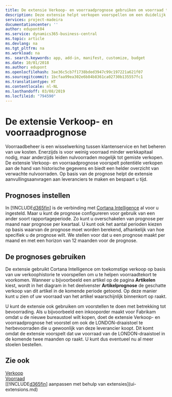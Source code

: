 ```yaml
---
title: De extensie Verkoop- en voorraadprognose gebruiken om voorraad te beheren | Microsoft Docs
description: Deze extensie helpt verkopen voorspellen om een duidelijk overzicht te krijgen van verwachte nulvoorraden en helpt u zelfs aanvullingsorders voor leveranciers te maken.
services: project-madeira
documentationcenter: ''
author: edupont04
ms.service: dynamics365-business-central
ms.topic: article
ms.devlang: na
ms.tgt_pltfrm: na
ms.workload: na
ms. search.keywords: app, add-in, manifest, customize, budget
ms.date: 10/01/2018
ms.author: edupont
ms.openlocfilehash: 3ae36c5cb7f1738bded3947c99c197221a621f07
ms.sourcegitcommit: 1bcfaa99ea302e6b84b8361ca02730b135557fc1
ms.translationtype: HT
ms.contentlocale: nl-NL
ms.lasthandoff: 03/08/2019
ms.locfileid: "794590"
---
```

# <a name="the-sales-and-inventory-forecast-extension"></a>De extensie Verkoop- en voorraadprognose
Voorraadbeheer is een wisselwerking tussen klantenservice en het beheren van uw kosten. Enerzijds is voor weinig voorraad minder werkkapitaal nodig, maar anderzijds leiden nulvoorraden mogelijk tot gemiste verkopen. De extensie Verkoop- en voorraadprognose voorspelt potentiële verkopen aan de hand van historische gegevens en biedt een helder overzicht van verwachte nulvoorraden. Op basis van de prognose helpt de extensie aanvullingsaanvragen aan leveranciers te maken en bespaart u tijd.  

## <a name="setting-up-forecasting"></a>Prognoses instellen
In [!INCLUDE[d365fin](includes/d365fin_md.md)] is de verbinding met [Cortana Intelligence](https://www.microsoft.com/en-us/cloud-platform/what-is-cortana-intelligence-suite) al voor u ingesteld. Maar u kunt de prognose configureren voor gebruik van een ander soort rapportageperiode. Zo kunt u overschakelen van prognose per maand naar prognose per kwartaal. U kunt ook het aantal perioden kiezen op basis waarvan de prognose moet worden berekend, afhankelijk van hoe specifiek u de prognose wilt. We stellen voor dat u een prognose maakt per maand en met een horizon van 12 maanden voor de prognose.  

## <a name="using-the-forecasts"></a>De prognoses gebruiken
De extensie gebruikt Cortana Intelligence om toekomstige verkoop op basis van uw verkoophistorie te voorspellen om u te helpen voorraadtekort te voorkomen. Wanneer u bijvoorbeeld een artikel op de pagina **Artikelen** kiest, wordt in het diagram in het deelvenster **Artikelprognose** de geschatte verkoop van dit artikel in de komende periode getoond. Op deze manier kunt u zien of uw voorraad van het artikel waarschijnlijk binnenkort op raakt.  

U kunt de extensie ook gebruiken om voorstellen te doen met betrekking tot bevoorrading. Als u bijvoorbeeld een inkooporder maakt voor Fabrikam omdat u de nieuwe bureaustoel wilt kopen, doet de extensie Verkoop- en voorraadprognose het voorstel om ook de LONDON-draaistoel te herbevoorraden die u gewoonlijk van deze leverancier koopt. Dit komt omdat de extensie voorspelt dat uw voorraad van de LONDON-draaistoel in de komende twee maanden op raakt. U kunt dus eventueel nu al meer stoelen bestellen.  

## <a name="see-also"></a>Zie ook
[Verkoop](sales-manage-sales.md)  
[Voorraad](inventory-manage-inventory.md)  
[[!INCLUDE[d365fin](includes/d365fin_md.md)] aanpassen met behulp van extensies](ui-extensions.md)  
